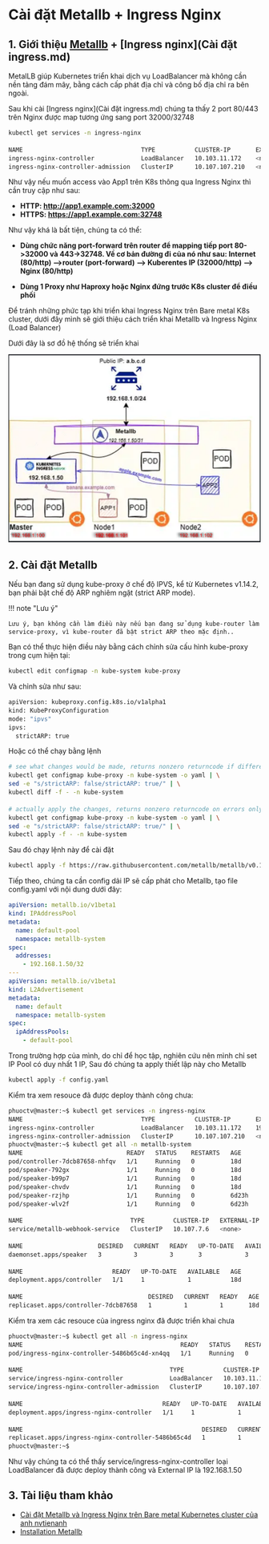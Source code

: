 # Cài đặt Metallb + Ingress Nginx

## 1. Giới thiệu [Metallb](https://metallb.universe.tf/concepts/) + [Ingress nginx](Cài đặt ingress.md)

MetalLB giúp Kubernetes triển khai dịch vụ LoadBalancer mà không cần nền tảng đám mây, bằng cách cấp phát địa chỉ và công bố địa chỉ ra bên ngoài.

Sau khi cài [Ingress nginx](Cài đặt ingress.md) chúng ta thấy 2 port 80/443 trên Nginx được map tương ứng sang port 32000/32748


```bash 
kubectl get services -n ingress-nginx

NAME                                 TYPE           CLUSTER-IP       EXTERNAL-IP    PORT(S)                      AGE
ingress-nginx-controller             LoadBalancer   10.103.11.172    <none>         80:32000/TCP,443:32748/TCP   17d
ingress-nginx-controller-admission   ClusterIP      10.107.107.210   <none>         443/TCP                      17d


```
Như vậy nếu muốn access vào App1 trên K8s thông qua Ingress Nginx thì cần truy cập như sau:

- **HTTP: http://app1.example.com:32000**
- **HTTPS: https://app1.example.com:32748**

Như vậy khá là bất tiện, chúng ta có thể:

- **Dùng chức năng port-forward trên router để mapping tiếp port 80->32000 và 443->32748. Về cơ bản đường đi của nó như sau: Internet (80/http) –>router (port-forward) –> Kuberentes IP (32000/http) –> Nginx (80/http)**

- **Dùng 1 Proxy như Haproxy hoặc Nginx đứng trước K8s cluster để điều phối**

Để tránh những phức tạp khi triển khai Ingress Nginx trên Bare metal K8s cluster, dưới đây mình sẽ giới thiệu cách triển khai Metallb và Ingress Nginx (Load Balancer)

Dưới đây là sơ đồ hệ thống sẽ triển khai

![Ingress](images/sodometa.png)

## 2. Cài đặt Metallb

Nếu bạn đang sử dụng kube-proxy ở chế độ IPVS, kể từ Kubernetes v1.14.2, bạn phải bật chế độ ARP nghiêm ngặt (strict ARP mode).


!!! note "Lưu ý"

    Lưu ý, bạn không cần làm điều này nếu bạn đang sử dụng kube-router làm service-proxy, vì kube-router đã bật strict ARP theo mặc định..


Bạn có thể thực hiện điều này bằng cách chỉnh sửa cấu hình kube-proxy trong cụm hiện tại:

```bash 
kubectl edit configmap -n kube-system kube-proxy
```

Và chỉnh sửa như sau:

```bash 
apiVersion: kubeproxy.config.k8s.io/v1alpha1
kind: KubeProxyConfiguration
mode: "ipvs"
ipvs:
  strictARP: true
```

Hoặc có thể chạy bằng lệnh

```bash 
# see what changes would be made, returns nonzero returncode if different
kubectl get configmap kube-proxy -n kube-system -o yaml | \
sed -e "s/strictARP: false/strictARP: true/" | \
kubectl diff -f - -n kube-system

# actually apply the changes, returns nonzero returncode on errors only
kubectl get configmap kube-proxy -n kube-system -o yaml | \
sed -e "s/strictARP: false/strictARP: true/" | \
kubectl apply -f - -n kube-system
```

Sau đó chạy lệnh này để cài đặt

```bash 
kubectl apply -f https://raw.githubusercontent.com/metallb/metallb/v0.14.9/config/manifests/metallb-native.yaml
```

Tiếp theo, chúng ta cần config dải IP sẽ cấp phát cho Metallb, tạo file config.yaml với nội dung dưới đây:

```yaml title="config.yaml"  linenums="1"
apiVersion: metallb.io/v1beta1
kind: IPAddressPool
metadata:
  name: default-pool
  namespace: metallb-system
spec:
  addresses:
    - 192.168.1.50/32
---
apiVersion: metallb.io/v1beta1
kind: L2Advertisement
metadata:
  name: default
  namespace: metallb-system
spec:
  ipAddressPools:
    - default-pool
```

Trong trường hợp của mình, do chỉ để học tập, nghiên cứu nên mình chỉ set IP Pool có duy nhất 1 IP, Sau đó chúng ta apply thiết lập này cho Metallb

```bash 
kubectl apply -f config.yaml
```

Kiểm tra xem resouce đã được deploy thành công chưa:
```bash 
phuoctv@master:~$ kubectl get services -n ingress-nginx
NAME                                 TYPE           CLUSTER-IP       EXTERNAL-IP    PORT(S)                      AGE
ingress-nginx-controller             LoadBalancer   10.103.11.172    192.168.1.50   80:32000/TCP,443:32748/TCP   17d
ingress-nginx-controller-admission   ClusterIP      10.107.107.210   <none>         443/TCP                      17d
phuoctv@master:~$ kubectl get all -n metallb-system
NAME                             READY   STATUS    RESTARTS   AGE
pod/controller-7dcb87658-nhfqv   1/1     Running   0          18d
pod/speaker-792gx                1/1     Running   0          18d
pod/speaker-b99p7                1/1     Running   0          18d
pod/speaker-chvdv                1/1     Running   0          18d
pod/speaker-rzjhp                1/1     Running   0          6d23h
pod/speaker-wlv2f                1/1     Running   0          6d23h

NAME                              TYPE        CLUSTER-IP   EXTERNAL-IP   PORT(S)   AGE
service/metallb-webhook-service   ClusterIP   10.107.7.6   <none>        443/TCP   18d

NAME                     DESIRED   CURRENT   READY   UP-TO-DATE   AVAILABLE   NODE SELECTOR            AGE
daemonset.apps/speaker   3         3         3       3            3           kubernetes.io/os=linux   18d

NAME                         READY   UP-TO-DATE   AVAILABLE   AGE
deployment.apps/controller   1/1     1            1           18d

NAME                                   DESIRED   CURRENT   READY   AGE
replicaset.apps/controller-7dcb87658   1         1         1       18d

```

Kiểm tra xem các resouce của ingress nginx đã được triển khai chưa
```bash 
phuoctv@master:~$ kubectl get all -n ingress-nginx
NAME                                            READY   STATUS    RESTARTS   AGE
pod/ingress-nginx-controller-5486b65c4d-xn4qq   1/1     Running   0          17d

NAME                                         TYPE           CLUSTER-IP       EXTERNAL-IP    PORT(S)                      AGE
service/ingress-nginx-controller             LoadBalancer   10.103.11.172    192.168.1.50   80:32000/TCP,443:32748/TCP   17d
service/ingress-nginx-controller-admission   ClusterIP      10.107.107.210   <none>         443/TCP                      17d

NAME                                       READY   UP-TO-DATE   AVAILABLE   AGE
deployment.apps/ingress-nginx-controller   1/1     1            1           17d

NAME                                                  DESIRED   CURRENT   READY   AGE
replicaset.apps/ingress-nginx-controller-5486b65c4d   1         1         1       17d
phuoctv@master:~$

```

Như vậy chúng ta có thể thấy service/ingress-nginx-controller loại LoadBalancer đã được deploy thành công và External IP là 192.168.1.50

## 3. Tài liệu tham khảo

- [Cài đặt Metallb và Ingress Nginx trên Bare metal Kubernetes cluster của anh nvtienanh](https://nvtienanh.info/blog/cai-dat-metallb-va-ingress-nginx-tren-bare-metal-kubernetes-cluster)
- [Installation Metallb](https://metallb.universe.tf/installation/)

